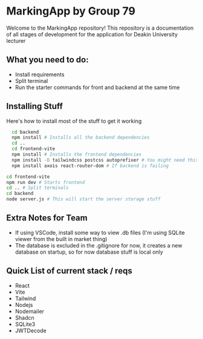 # MarkingApp by Group 79

Welcome to the MarkingApp repository!
This repository is a documentation of all stages of development for the application for Deakin University lecturer

## What you need to do:
- Install requirements
- Split terminal
- Run the starter commands for front and backend at the same time

## Installing Stuff
Here's how to install most of the stuff to get it working

```bash
  cd backend
  npm install # Installs all the backend dependencies
  cd ..
  cd frontend-vite
  npm install # Installs the frontend dependencies
  npm install -D tailwindcss postcss autoprefixer # You might need this if tailwind doesn't install off npm
  npm install axois react-router-dom # If backend is failing
  ```

  ```bash
  cd frontend-vite
  npm run dev # Starts frontend
  cd .. # Split terminals
  cd backend
  node server.js # This will start the server storage stuff
  ```
## Extra Notes for Team
- If using VSCode, install some way to view .db files (I'm using SQLite viewer from the built in market thing)
- The database is excluded in the .gitignore for now, it creates a new database on startup, so for now database stuff is local only

## Quick List of current stack / reqs
- React
- Vite
- Tailwind
- Nodejs
- Nodemailer
- Shadcn
- SQLite3
- JWTDecode
